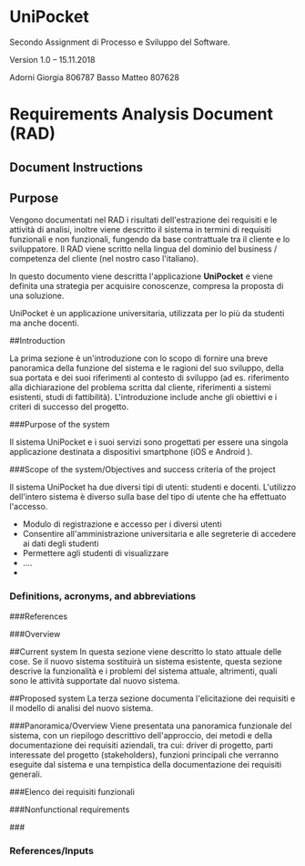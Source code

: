 # UniPocket
Secondo Assignment di Processo e Sviluppo del Software.

Version 1.0 – 15.11.2018

Adorni Giorgia 806787
Basso Matteo 807628

# Requirements Analysis Document (RAD)

## Document Instructions

<!--inserire le istruzioni eventuali-->


## Purpose

Vengono documentati nel RAD i risultati dell'estrazione dei requisiti e le attività di analisi, inoltre viene descritto il sistema in termini di requisiti funzionali e non funzionali, fungendo da base contrattuale tra il cliente e lo sviluppatore. 
Il RAD viene scritto nella lingua del dominio del business / competenza del cliente (nel nostro caso l'italiano). 

In questo documento viene descritta l'applicazione **UniPocket** <!--da sviluppare, un applicazione/sistema completamente nuovo--> e viene definita una strategia per acquisire conoscenze, compresa la proposta di una soluzione<!--obiettivi e requisiti?-->.

UniPocket è un applicazione universitaria, utilizzata per lo più da studenti ma anche docenti. <!--aggiungere i servizi offerti-->

##Introduction

La prima sezione è un'introduzione con lo scopo di fornire una breve panoramica della funzione del sistema e le ragioni del suo sviluppo, della sua portata e dei suoi riferimenti al contesto di sviluppo (ad es. riferimento alla dichiarazione del problema scritta dal cliente, riferimenti a sistemi esistenti, studi di fattibilità).
L'introduzione include anche gli obiettivi e i criteri di successo del progetto.

###Purpose of the system  

Il sistema UniPocket e i suoi servizi<!--elencare enventuali nomi per il servizio voti, statistiche etc.--> sono progettati per essere una singola applicazione destinata a dispositivi smartphone (iOS e Android ). <!--valutare se è la sezione giusta in cui inserire questo-->

###Scope of the system/Objectives and success criteria of the project

Il sistema UniPocket ha due diversi tipi di utenti: studenti e docenti<!--valutare se aggiungerne altri-->. L'utilizzo dell'intero sistema è diverso sulla base del tipo di utente che ha effettuato l'accesso. <!--accettazione dei termini delle condizioni per il consenso per l'acquisizione dei dati-->

- Modulo di registrazione e accesso per i diversi utenti
- Consentire all'amministrazione universitaria e alle segreterie di accedere ai dati degli studenti
- Permettere agli studenti di visualizzare <!--qualcosa-->
- ....
- <!--L'identità di ogni utente è protetta-->

### Definitions, acronyms, and abbreviations

<!--valutare se tenere-->

###References  

<!--contenuto-->

###Overview	 

<!--contenuto-->

##Current system
In questa sezione viene descritto lo stato attuale delle cose. Se il nuovo sistema sostituirà un sistema esistente, questa sezione descrive la funzionalità e i problemi del sistema attuale, altrimenti, quali sono le attività supportate dal nuovo sistema.

<!--Descrizione dettagliata dell'ambiente corrente per identificare e supportare bisogni e obiettivi descritti nella sezione precedente: 
Quali sono i problemi attuali (supponendo l'assenza di questo il sistema)?
Quali problemi dovrebbe risolvere questo sistema?
Devi fare le cose manualmente, cosa ti piacerebbe automatizzare?
Hai problemi di prestazioni che devono essere modificati?
Avete limitazioni funzionali che vorreste cambiare?-->

##Proposed system
La terza sezione documenta l'elicitazione dei requisiti e il modello di analisi del nuovo sistema.

###Panoramica/Overview
Viene presentata una panoramica funzionale del sistema, con un riepilogo descrittivo dell'approccio, dei metodi e della documentazione dei requisiti aziendali, tra cui: driver di progetto, parti interessate del progetto (stakeholders), funzioni principali che verranno eseguite dal sistema e una tempistica della documentazione dei requisiti generali.

<!--per la parte stakeholder: Sono compresi in questa categoria ... <!--analisti di sistema (ad esempio, gli sviluppatori che partecipano ai requisiti). -->

###Elenco dei requisiti funzionali

<!--valutare se tenere-->

<!--I requisiti funzionali descrivono la funzionalità di alto livello del sistema.-->     

###Nonfunctional requirements

<!--valutare se tenere-->

<!--I requisiti non funzionali descrivono i requisiti a livello utente che non sono direttamente relativi alle funzionalità.-->

<!--      3.3.1 Usability  
​      3.3.2 Reliability  
​      3.3.3 Performance  
​      3.3.4 Supportability  
​      3.3.5 Implementation  
​      3.3.6 Interface  
​      3.3.7 Packaging  
​      3.3.8 Legal	  -->

###<!--System models-->

<!--I modelli di sistema descrivono gli scenari, i casi d'uso, il modello a oggetti e i modelli dinamici per il sistema.
   Questa sezione contiene le specifiche funzionali complete, compresi i modelli illustrativi
   l'interfaccia utente del sistema e i percorsi di navigazione che rappresentano la sequenza di schermate.-->

<!--      3.4.1 Scenarios  
​      3.4.2 Use case model  
​      3.4.3 Analysis object model  
​      3.4.4 Dynamic model  
​      3.4.5 User interface—navigational paths and screen mock-ups	  -->

### References/Inputs  
<!--Identify the sources of information/reference materials that were used to develop the Requirements Plan, such as: Author name, title, and publication date.  Glossary: A glossary of important terms, to ensure consistency in the specification and to ensure that we use the client’s terms. A precurser to the Data Dictionary-->